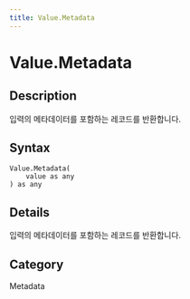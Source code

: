 ```yaml
---
title: Value.Metadata
---
```


# Value.Metadata


## Description

입력의 메타데이터를 포함하는 레코드를 반환합니다.


## Syntax

```powerquery
Value.Metadata(
    value as any
) as any
```


## Details

입력의 메타데이터를 포함하는 레코드를 반환합니다.



## Category
Metadata
